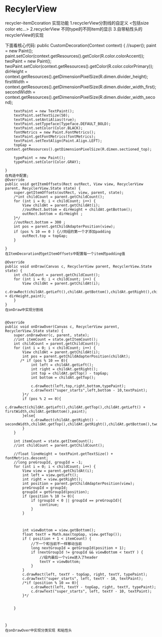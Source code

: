 # RecylerView
recycler-itemDcoration
实现功能
1.recyclerView分割线的自定义 <包括size color etc...>
2.recyclerView 不同type的不同item的显示 
3.自带粘性头的recyclerView的实现


下面看核心代码:
public CustomDecoration(Context context) {
        //super();
        paint = new Paint();
        paint.setColor(context.getResources().getColor(R.color.colorAccent));
        twoPaint = new Paint();
        twoPaint.setColor(context.getResources().getColor(R.color.colorPrimary));
        dirHeight = context.getResources().getDimensionPixelSize(R.dimen.divider_height);
        firstWidth = context.getResources().getDimensionPixelSize(R.dimen.divider_width_first);
        secondWidth = context.getResources().getDimensionPixelSize(R.dimen.divider_width_second);


        textPaint = new TextPaint();
        textPaint.setTextSize(50);
        textPaint.setAntiAlias(true);
        textPaint.setTypeface(Typeface.DEFAULT_BOLD);
        textPaint.setColor(Color.BLACK);
        fontMetrics = new Paint.FontMetrics();
        textPaint.getFontMetrics(fontMetrics);
        textPaint.setTextAlign(Paint.Align.LEFT);
        topGap = context.getResources().getDimensionPixelSize(R.dimen.sectioned_top);

        typePaint = new Paint();
        typePaint.setColor(Color.GRAY);

    }
    在构造中配置;
    @Override
    public void getItemOffsets(Rect outRect, View view, RecyclerView parent, RecyclerView.State state) {
        super.getItemOffsets(outRect, view, parent, state);
        /*int childCount = parent.getChildCount();
        for (int i = 0; i < childCount; i++) {
            View childAt = parent.getChildAt(i);
            //outRect.bottom = dirHeight + childAt.getBottom();
            outRect.bottom = dirHeight ;
        }*/
        //outRect.bottom = 300 ;
        int pos = parent.getChildAdapterPosition(view);
        if (pos % 10 == 0 ) {//同组的第一个才添加padding
            outRect.top = topGap;
        }

    }
    在ItemDecoration的getItemOffsets中配置每一个item的padding值
    
    @Override
    public void onDraw(Canvas c, RecyclerView parent, RecyclerView.State state) {
        int childCount = parent.getChildCount();
        for (int i = 0; i < childCount; i++) {
            View childAt = parent.getChildAt(i);
            c.drawRect(childAt.getLeft(),childAt.getBottom(),childAt.getRight(),childAt.getBottom() + dirHeight,paint);
        }
    }
    在onDraw中实现分割线
    
    
    @Override
    public void onDrawOver(Canvas c, RecyclerView parent, RecyclerView.State state) {
        super.onDrawOver(c, parent, state);
        //int itemCount = state.getItemCount();
        int childCount = parent.getChildCount();
        for (int i = 0; i < childCount; i++) {
            View childAt = parent.getChildAt(i);
            int pos = parent.getChildAdapterPosition(childAt);
           /* if (pos % 10 == 0){
                int left = childAt.getLeft();
                int right = childAt.getRight();
                int top = childAt.getTop() - topGap;
                int bottom = childAt.getTop();

                c.drawRect(left,top,right,bottom,typePaint);
                c.drawText("super_starts",left,bottom - 10,textPaint);
            }*/
            if (pos % 2 == 0){
                c.drawRect(childAt.getLeft(),childAt.getTop(),childAt.getLeft() + firstWidth,childAt.getBottom(),paint);
            }else{
                c.drawRect(childAt.getRight() - secondWidth,childAt.getTop(),childAt.getRight(),childAt.getBottom(),twoPaint);
            }
        }

        int itemCount = state.getItemCount();
        //int childCount = parent.getChildCount();

        //float lineHeight = textPaint.getTextSize() + fontMetrics.descent;
        //long preGroupId, groupId = -1;
        for (int i = 0; i < childCount; i++) {
            View view = parent.getChildAt(i);
            int left = view.getLeft();
            int right = view.getRight();
            int position = parent.getChildAdapterPosition(view);
            preGroupId = groupId;
            groupId = getGroupId(position);
            if (position % 10 != 0){
                if (groupId < 0 || groupId == preGroupId){
                    continue;
                }
            }



            int viewBottom = view.getBottom();
            float textY = Math.max(topGap, view.getTop());
            if ( position + 1 < itemCount) {
                //下一个和当前不一样移动当前
                long nextGroupId = getGroupId(position + 1);
                if (nextGroupId != groupId && viewBottom < textY ) {
                    //组内最后一个view进入了header
                    textY = viewBottom;
                }
            }
            c.drawRect(left, textY - topGap, right, textY, typePaint);
            c.drawText("super_starts", left, textY - 10, textPaint);
            /*if (position % 10 == 0){
                c.drawRect(left, textY - topGap, right, textY, typePaint);
                c.drawText("super_starts", left, textY - 10, textPaint);
            }*/


        }



    }
    在onDrawOver中实现分类实现 和粘性头

